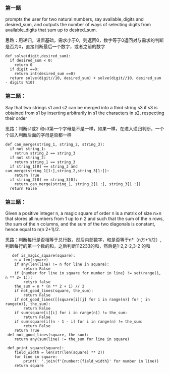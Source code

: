 ### 第一题
prompts the user for two natural numbers, say available_digits and desired_sum, 
and outputs the number of ways of selecting digits from available_digits that sum up to desired_sum.

思路：用递归，设置基础，需求小于0，则返回0，数字等于0返回对与需求的判断是否为0，直接判断最后一个数字，或者之前的数字

    def solve(digit,desired_sum):
      if desired_sum < 0:
        return 0
      if digit ==0:
        return int(desired_sum ==0)
      return solve(digit//10, desired_sum) + solve(digit//10, desired_sum - digits %10)


### 第二题：
Say that two strings s1 and s2 can be merged into a third string s3 if s3 is obtained from s1 by inserting 
arbitrarily in s1 the characters in s2, respecting their order

思路：判断s1或2 和s3第一个字母是不是一样，如果一样，在进入递归判断，一个个进入判断后面的字母是否都一样

    def can_merge(string_1, string_2, string_3):
      if not string_1:
        retrun string_2 == string_3
      if not string_2:
        return string_1 == string_3
      if string_1[0] == string_3 and can_merge(string_1[1:],string_2,string_3[1:]):
        return True
      if string_2[0] == string_3[0]:
        return can_merge(string_1, string_2[1 :], string_3[1 :])
      return False

### 第三题：
Given a positive integer n, a magic square of order n is a matrix of size n×n that stores all numbers from 1 up to n 2 and such that the sum of the n rows, the sum of the n columns, and the sum of the two diagonals is constant, hence equal to n(n 2+1)/2.

思路：判断每行是否相等于总行数，然后内部数字，和是否等于n*（n方+1//2）,判断每行的第一个数的和，之后判断112233的和，然后是1-2,2-2,3-2 的和

       def is_magic_square(square):
        n = len(square)
        if any(len(line) != n for line in square):
            return False
        if {number for line in square for number in line} != set(range(1, n ** 2+ 1)):
            retyrb false
        the_sum = n * (n ** 2 + 1) // 2
        if not_good_lines(square, the_sum):
            return False
        if not_good_lines([[square[i][j] for i in range(n)] for j in range(n)], the_sum):
            return False
        if sum(square[i][i] for i in range(n)) != the_sum:
            return False
        if sum(square[i][n - 1 - i] for i in range(n) != the_sum:
            return False
        return True
     def not_good_lines(square, the sum):
        return any(sum(line) != the_sum for line in square)
     
     def print_square(square):
        field_width = len(str(len(square) ** 2))
        for line in square:
            print(' '.join(f'{number:{field_width}' for number in line))
        return square
